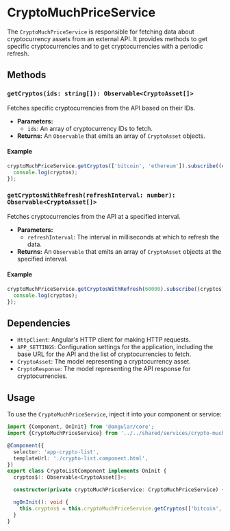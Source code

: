 # CryptoMuchPriceService

The `CryptoMuchPriceService` is responsible for fetching data about cryptocurrency assets from an external API. It provides methods to get specific cryptocurrencies and to get cryptocurrencies with a periodic refresh.

## Methods

### `getCryptos(ids: string[]): Observable<CryptoAsset[]>`

Fetches specific cryptocurrencies from the API based on their IDs.

- **Parameters:**
  - `ids`: An array of cryptocurrency IDs to fetch.
- **Returns:** An `Observable` that emits an array of `CryptoAsset` objects.

#### Example

```typescript
cryptoMuchPriceService.getCryptos(['bitcoin', 'ethereum']).subscribe((cryptos) => {
  console.log(cryptos);
});
```

### `getCryptosWithRefresh(refreshInterval: number): Observable<CryptoAsset[]>`

Fetches cryptocurrencies from the API at a specified interval.

- **Parameters:**
  - `refreshInterval`: The interval in milliseconds at which to refresh the data.
- **Returns:** An `Observable` that emits an array of `CryptoAsset` objects at the specified interval.

#### Example

```typescript
cryptoMuchPriceService.getCryptosWithRefresh(60000).subscribe((cryptos) => {
  console.log(cryptos);
});
```

## Dependencies

- `HttpClient`: Angular's HTTP client for making HTTP requests.
- `APP_SETTINGS`: Configuration settings for the application, including the base URL for the API and the list of cryptocurrencies to fetch.
- `CryptoAsset`: The model representing a cryptocurrency asset.
- `CryptoResponse`: The model representing the API response for cryptocurrencies.

## Usage

To use the `CryptoMuchPriceService`, inject it into your component or service:

```typescript
import {Component, OnInit} from '@angular/core';
import {CryptoMuchPriceService} from '../../shared/services/crypto-much-price.service';

@Component({
  selector: 'app-crypto-list',
  templateUrl: './crypto-list.component.html',
})
export class CryptoListComponent implements OnInit {
  cryptos$!: Observable<CryptoAsset[]>;

  constructor(private cryptoMuchPriceService: CryptoMuchPriceService) {}

  ngOnInit(): void {
    this.cryptos$ = this.cryptoMuchPriceService.getCryptos(['bitcoin', 'ethereum']);
  }
}
```
